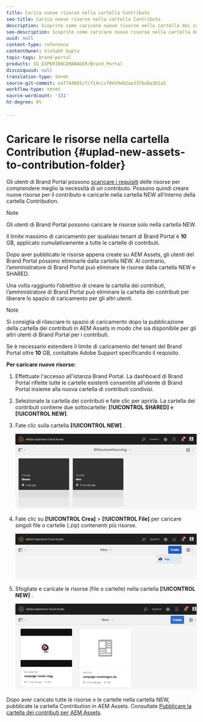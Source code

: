 ```yaml
---
title: Carica nuove risorse nella cartella Contributo
seo-title: Carica nuove risorse nella cartella Contributo
description: Scoprite come caricare nuove risorse nella cartella dei contributi in Brand Portal.
seo-description: Scoprite come caricare nuove risorse nella cartella dei contributi in Brand Portal.
uuid: null
content-type: reference
contentOwner: Vishabh Gupta
topic-tags: brand-portal
products: SG_EXPERIENCEMANAGER/Brand_Portal
discoiquuid: null
translation-type: tm+mt
source-git-commit: ea7744001cfcf14cccf0e59eb2aa337ba8a3b1a2
workflow-type: tm+mt
source-wordcount: '331'
ht-degree: 0%

---
```



# Caricare le risorse nella cartella Contribution {#uplad-new-assets-to-contribution-folder}

Gli utenti di Brand Portal possono [scaricare i requisiti](brand-portal-download-asset-requirements.md) delle risorse per comprendere meglio la necessità di un contributo.
Possono quindi creare nuove risorse per il contributo e caricarle nella cartella NEW all’interno della cartella Contribution.

>[!NOTE]
>
>Gli utenti di Brand Portal possono caricare le risorse solo nella cartella NEW.
>
>Il limite massimo di caricamento per qualsiasi tenant di Brand Portal è **10** GB, applicato cumulativamente a tutte le cartelle di contributi.


Dopo aver pubblicato le risorse appena create su  AEM Assets, gli utenti del Brand Portal possono eliminarle dalla cartella NEW. Al contrario, l’amministratore di Brand Portal può eliminare le risorse dalla cartella NEW e SHARED.

Una volta raggiunto l’obiettivo di creare la cartella dei contributi, l’amministratore di Brand Portal può eliminare la cartella dei contributi per liberare lo spazio di caricamento per gli altri utenti.

>[!NOTE]
>
>Si consiglia di rilasciare lo spazio di caricamento dopo la pubblicazione della cartella dei contributi in  AEM Assets in modo che sia disponibile per gli altri utenti di Brand Portal per i contributi.
>
>Se è necessario estendere il limite di caricamento del tenant del Brand Portal oltre **10** GB, contattate  Adobe Support specificando il requisito.


**Per caricare nuove risorse:**

1. Effettuate l&#39;accesso all&#39;istanza Brand Portal.
La dashboard di Brand Portal riflette tutte le cartelle esistenti consentite all’utente di Brand Portal insieme alla nuova cartella di contributi condivisi.

1. Selezionate la cartella dei contributi e fate clic per aprirla. La cartella dei contributi contiene due sottocartelle: **[!UICONTROL SHARED]** e **[!UICONTROL NEW]**.

1. Fate clic sulla cartella **[!UICONTROL NEW]** .

   ![](assets/upload-new-assets1.png)

1. Fate clic su **[!UICONTROL Crea]** > **[!UICONTROL File]** per caricare singoli file o cartelle (.zip) contenenti più risorse.

   ![](assets/upload-new-assets2.png)

1. Sfogliate e caricate le risorse (file o cartelle) nella cartella **[!UICONTROL NEW]** .

   ![](assets/upload-new-assets3.png)

Dopo aver caricato tutte le risorse o le cartelle nella cartella NEW, pubblicate la cartella Contribution in  AEM Assets. Consultate [Pubblicare la cartella dei contributi per  AEM Assets](brand-portal-publish-contribution-folder-to-aem-assets.md).